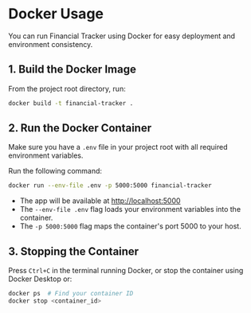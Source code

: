 # Docker Usage

You can run Financial Tracker using Docker for easy deployment and environment consistency.

## 1. Build the Docker Image

From the project root directory, run:

```sh
docker build -t financial-tracker .
```

## 2. Run the Docker Container

Make sure you have a `.env` file in your project root with all required environment variables.

Run the following command:

```sh
docker run --env-file .env -p 5000:5000 financial-tracker
```

- The app will be available at [http://localhost:5000](http://localhost:5000)
- The `--env-file .env` flag loads your environment variables into the container.
- The `-p 5000:5000` flag maps the container's port 5000 to your host.

## 3. Stopping the Container

Press `Ctrl+C` in the terminal running Docker, or stop the container using Docker Desktop or:

```sh
docker ps  # Find your container ID
docker stop <container_id>
```